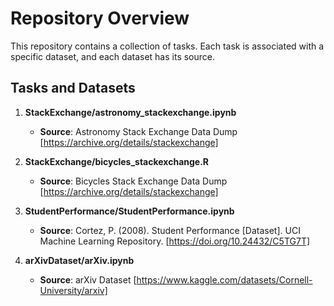 # Repository Overview

This repository contains a collection of tasks. Each task is associated with a specific dataset, and each dataset has its source.

## Tasks and Datasets

1. **StackExchange/astronomy_stackexchange.ipynb**
   - **Source**: Astronomy Stack Exchange Data Dump [https://archive.org/details/stackexchange]

2. **StackExchange/bicycles_stackexchange.R**
   - **Source**: Bicycles Stack Exchange Data Dump [https://archive.org/details/stackexchange]

3. **StudentPerformance/StudentPerformance.ipynb**
   - **Source**: Cortez, P. (2008). Student Performance [Dataset]. UCI Machine Learning Repository. [https://doi.org/10.24432/C5TG7T]

4. **arXivDataset/arXiv.ipynb**
   - **Source**: arXiv Dataset [https://www.kaggle.com/datasets/Cornell-University/arxiv]
